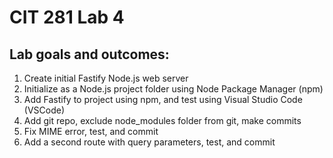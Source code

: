 # CIT 281 Lab 4

<h2>Lab goals and outcomes:</h2>
<ol>
  <li> Create initial Fastify Node.js web server</li>
  <li> Initialize as a Node.js project folder using Node Package Manager (npm)</li>
  <li> Add Fastify to project using npm, and test using Visual Studio Code (VSCode)</li>
  <li> Add git repo, exclude node_modules folder from git, make commits</li>
  <li> Fix MIME error, test, and commit</li>
  <li> Add a second route with query parameters, test, and commit</li>
</ol>
